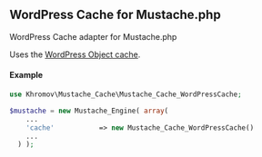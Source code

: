 ## WordPress Cache for Mustache.php

WordPress Cache adapter for Mustache.php

Uses the [WordPress Object cache](http://codex.wordpress.org/Class_Reference/WP_Object_Cache).

#### Example

```php
use Khromov\Mustache_Cache\Mustache_Cache_WordPressCache;

$mustache = new Mustache_Engine( array(
    ...
    'cache'           => new Mustache_Cache_WordPressCache()
    ...
  ) );
```